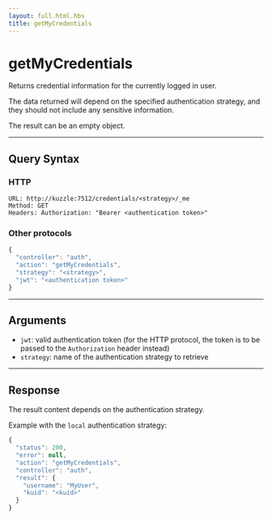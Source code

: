 ```yaml
---
layout: full.html.hbs
title: getMyCredentials
---
```


# getMyCredentials

<SinceBadge version="1.0.0" />

Returns credential information for the currently logged in user.

The data returned will depend on the specified authentication strategy, and they should not include any sensitive information.

The result can be an empty object.

---

## Query Syntax

### HTTP

```http
URL: http://kuzzle:7512/credentials/<strategy>/_me
Method: GET
Headers: Authorization: "Bearer <authentication token>"
```

### Other protocols

```js
{
  "controller": "auth",
  "action": "getMyCredentials",
  "strategy": "<strategy>",
  "jwt": "<authentication token>"
}
```

---

## Arguments

- `jwt`: valid authentication token (for the HTTP protocol, the token is to be passed to the `Authorization` header instead)
- `strategy`: name of the authentication strategy to retrieve

---

## Response

The result content depends on the authentication strategy.

Example with the `local` authentication strategy:

```javascript
{
  "status": 200,
  "error": null,
  "action": "getMyCredentials",
  "controller": "auth",
  "result": {
    "username": "MyUser",
    "kuid": "<kuid>"
  }
}
```
